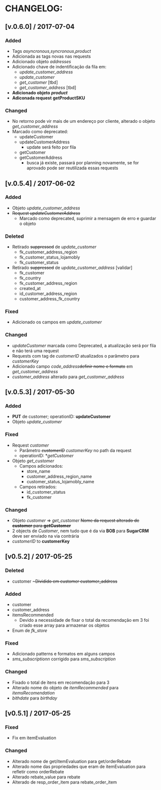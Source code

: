 # CHANGELOG:

## [v.0.6.0] / 2017-07-04

### Added
- Tags *asyncronous*,*syncronous*,*product*
- Adicionada as tags novas nas requests
- Adicionado objeto *addresses* 
- Adicionado chave de indentificação da fila em:
    - *update_customer_address*
    - *update_customer* 
    - *get_customer* [tbd]
    - *get_customer_address* [tbd]
- **Adicionado objeto** ***product***
- **Adiconada request** ****getProductSKU****

### Changed
- No retorno pode vir mais de um endereço por cliente, alterado o objeto *get_customer_address*
- Marcado como deprecated:
    - updateCustomer
    - updateCustomerAddress
        - update será feito por fila 
    - getCustomer
    - getCustomerAddress
        - busca já existe, passará por planning novamente, se for aprovado pode ser reutilizada essas requests 
    

## [v.0.5.4] / 2017-06-02

### Added
- Objeto *update_customer_address*
- ~~Request *updateCustomerAddress*~~
    - Marcado como deprecated, suprimir a mensagem de erro e guardar o objeto 

### Deleted
- Retirado ~~suppressed~~ de *update_customer*
    - fk_customer_address_region
    - fk_customer_status_lojamobly
    - fk_customer_status
- Retirado ~~suppressed~~ de *update_customer_address* [validar]
    - fk_customer
    - fk_country
    - fk_customer_address_region
    - created_at
    - id_customer_address_region
    - customer_address_fk_country

### Fixed
- Adicionado os campos em *update_customer*

### Changed
- *updateCustomer* marcada como Deprecated, a atualização será por fila e não terá uma request
- Requests com tag de *customerID* atualizados o parâmetro para *customerKey*
- Adicionado campo *code_address*~~definir nome e formato~~ em *get_customer_address*
- *customer_address* alterado para *get_customer_address*


## [v.0.5.3] / 2017-05-30

### Added
- **PUT** de customer; operationID: **updateCustomer**
- Objeto *update_customer*

### Fixed
- Request *customer*
    - Parâmetro ~~*customerID*~~ *customerKey* no path da request
    - operationID: **getCustomer*
- Objeto *get_customer*
    - Campos adicionados:
        - store_name    
        - customer_address_region_name
        - customer_status_lojamobly_name
    - Campos retirados:
        - id_customer_status
        - fk_customer

### Changed
- Objeto *customer* => *get_customer*
~~Nome da request alterado de **customer** para **getCustomer**~~
- 2 objects de *Customer*, nem tudo que é da via **BOB** para **SugarCRM** deve ser enviado na via contrária
- *customerID* to **customerKey**

## [v0.5.2] / 2017-05-25
### Deleted
- customer ~~~Dividido em customer customer_address~~

### Added
- customer
- customer_address
- itemsRecommended
  - Devido a necessidade de fixar o total da recomendação em 3 foi criado esse array para armazenar os objetos
- Enum de *fk_store*

### Fixed
- Adicionado patterns e formatos em alguns campos
- *sms_subscriptionn* corrigido para *sms_subscription*

### Changed
- Fixado o total de itens em recomendação para 3
- Alterado nome do objeto de *itemRecommended* para *itemsRecomendation*
- *bithdate* para *birthday*

## [v0.5.1] / 2017-05-25
### Fixed
- Fix em itemEvaluation

### Changed
- Alterado nome de get/itemEvaluation para get/orderRebate
- Alterado nome das propriedades que eram de itemEvaluation para refletir como orderRebate
- Alterado rebate_value para rebate
- Alterado de resp_order_item para rebate_order_item

